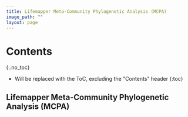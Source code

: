 ```yaml
---
title: Lifemapper Meta-Community Phylogenetic Analysis (MCPA)
image_path: ""
layout: page
---
```


# Contents
{:.no_toc}

* Will be replaced with the ToC, excluding the "Contents" header
{:toc}

## Lifemapper Meta-Community Phylogenetic Analysis (MCPA) 



